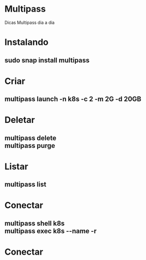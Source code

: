 # Multipass
Dicas Multipass dia a dia


<h1>Instalando</h1>
<h2>sudo snap install multipass</h2>


<h1>Criar</h1>
<h2>multipass launch -n k8s -c 2 -m 2G -d 20GB</h2>

<h1>Deletar</h1>
<h2>multipass delete<br>
multipass purge</h2>


<h1>Listar</h1>
<h2>multipass list


<h1>Conectar</h1>
<h2>multipass shell k8s<br>
multipass exec k8s --name -r
</h2>

<h1>Conectar</h1>